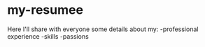 # my-resumee

Here I'll share with everyone some details about my:
-professional experience 
-skills
-passions

